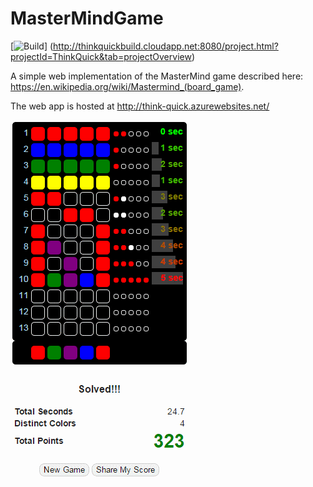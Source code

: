 MasterMindGame
==============

[![Build](http://thinkquickbuild.cloudapp.net:8080/app/rest/builds/buildType:ThinkQuick_Build/statusIcon.svg)]
(http://thinkquickbuild.cloudapp.net:8080/project.html?projectId=ThinkQuick&tab=projectOverview)

A simple web implementation of the MasterMind game described here: https://en.wikipedia.org/wiki/Mastermind_(board_game).

The web app is hosted at http://think-quick.azurewebsites.net/

![Example Screen Shot](https://github.com/stewie1570/MasterMindGame/blob/master/screen%20shot.png?raw=true)
